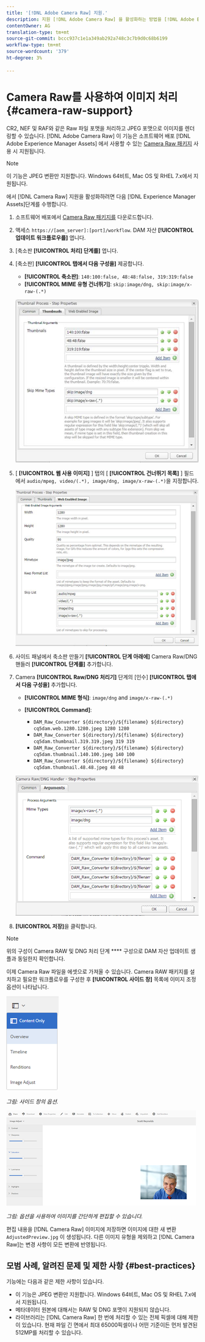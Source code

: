 ```yaml
---
title: '[!DNL Adobe Camera Raw] 지원.'
description: 지원 [!DNL Adobe Camera Raw] 을 활성화하는 방법을 [!DNL Adobe Experience Manager Assets]알아봅니다.
contentOwner: AG
translation-type: tm+mt
source-git-commit: bccc937c1e1a349ab292a748c3c7b9d0c68b6199
workflow-type: tm+mt
source-wordcount: '379'
ht-degree: 3%

---
```



# Camera Raw를 사용하여 이미지 처리 {#camera-raw-support}

CR2, NEF 및 RAF와 같은 Raw 파일 포맷을 처리하고 JPEG 포맷으로 이미지를 렌더링할 수 있습니다. [!DNL Adobe Camera Raw] 이 기능은 소프트웨어 배포 [!DNL Adobe Experience Manager Assets] 에서 사용할 수 있는 [Camera Raw 패키지](https://experience.adobe.com/#/downloads/content/software-distribution/en/aem.html?package=/content/software-distribution/en/details.html/content/dam/aem/public/adobe/packages/aem630/product/assets/aem-assets-cameraraw-pkg) 사용 시 지원됩니다.

>[!NOTE]
>
>이 기능은 JPEG 변환만 지원합니다. Windows 64비트, Mac OS 및 RHEL 7.x에서 지원됩니다.

에서 [!DNL Camera Raw] 지원을 활성화하려면 다음 [!DNL Experience Manager Assets]단계를 수행합니다.

1. 소프트웨어 배포에서 [Camera Raw 패키지를](https://experience.adobe.com/#/downloads/content/software-distribution/en/aem.html?package=/content/software-distribution/en/details.html/content/dam/aem/public/adobe/packages/aem630/product/assets/aem-assets-cameraraw-pkg) 다운로드합니다.
1. 액세스 `https://[aem_server]:[port]/workflow`. DAM 자산 **[!UICONTROL 업데이트 워크플로우를]** 엽니다.
1. [축소판 **[!UICONTROL 처리] 단계를]** 엽니다.
1. [축소판] **[!UICONTROL 탭에서 다음 구성을]** 제공합니다.

   * **[!UICONTROL 축소판]**: `140:100:false, 48:48:false, 319:319:false`
   * **[!UICONTROL MIME 유형 건너뛰기]**: `skip:image/dng, skip:image/x-raw-(.*)`

   ![chlimage_1-128](assets/chlimage_1-334.png)

1. [ **[!UICONTROL 웹 사용 이미지]** ] 탭의 [ **[!UICONTROL 건너뛰기 목록]** ] 필드에서 `audio/mpeg, video/(.*), image/dng, image/x-raw-(.*)`을 지정합니다.

   ![chlimage_1-129](assets/chlimage_1-335.png)

1. 사이드 패널에서 축소판 만들기 **[!UICONTROL 단계 아래에]** Camera Raw/DNG 핸들러 **[!UICONTROL 단계를]** 추가합니다.
1. Camera **[!UICONTROL Raw/DNG 처리기]** 단계의 [인수] **[!UICONTROL 탭에서 다음 구성을]** 추가합니다.

   * **[!UICONTROL MIME 형식]**: `image/dng` and `image/x-raw-(.*)`
   * **[!UICONTROL Command]**:

      * `DAM_Raw_Converter ${directory}/${filename} ${directory} cq5dam.web.1280.1280.jpeg 1280 1280`
      * `DAM_Raw_Converter ${directory}/${filename} ${directory} cq5dam.thumbnail.319.319.jpeg 319 319`
      * `DAM_Raw_Converter ${directory}/${filename} ${directory} cq5dam.thumbnail.140.100.jpeg 140 100`
      * `DAM_Raw_Converter ${directory}/${filename} ${directory} cq5dam.thumbnail.48.48.jpeg 48 48`

   ![chlimage_1-130](assets/chlimage_1-336.png)

1. **[!UICONTROL 저장]**&#x200B;을 클릭합니다.

>[!NOTE]
>
>위의 구성이 Camera RAW 및 DNG 처리 단계 **** 구성으로 DAM 자산 업데이트 샘플과 동일한지 확인합니다.

이제 Camera Raw 파일을 에셋으로 가져올 수 있습니다. Camera RAW 패키지를 설치하고 필요한 워크플로우를 구성한 후 **[!UICONTROL 사이드 창]** 목록에 이미지 조정 옵션이 나타납니다.

![chlimage_1-131](assets/chlimage_1-337.png)

*그림: 사이드 창의 옵션.*

![chlimage_1-132](assets/chlimage_1-338.png)

*그림: 옵션을 사용하여 이미지를 간단하게 편집할 수 있습니다.*

편집 내용을 [!DNL Camera Raw] 이미지에 저장하면 이미지에 대한 새 변환 `AdjustedPreview.jpg` 이 생성됩니다. 다른 이미지 유형을 제외하고 [!DNL Camera Raw]는 변경 사항이 모든 변환에 반영됩니다.

## 모범 사례, 알려진 문제 및 제한 사항 {#best-practices}

기능에는 다음과 같은 제한 사항이 있습니다.

* 이 기능은 JPEG 변환만 지원합니다. Windows 64비트, Mac OS 및 RHEL 7.x에서 지원됩니다.
* 메타데이터 원본에 대해서는 RAW 및 DNG 포맷이 지원되지 않습니다.
* 라이브러리는 [!DNL Camera Raw] 한 번에 처리할 수 있는 전체 픽셀에 대해 제한이 있습니다. 현재 파일 긴 면에서 최대 65000픽셀이나 어떤 기준이든 먼저 발견된 512MP를 처리할 수 있습니다.
